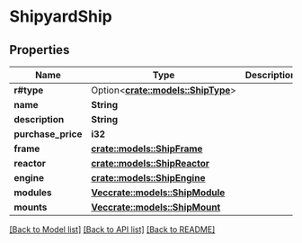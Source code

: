 # ShipyardShip

## Properties

Name | Type | Description | Notes
------------ | ------------- | ------------- | -------------
**r#type** | Option<[**crate::models::ShipType**](ShipType.md)> |  | [optional]
**name** | **String** |  | 
**description** | **String** |  | 
**purchase_price** | **i32** |  | 
**frame** | [**crate::models::ShipFrame**](ShipFrame.md) |  | 
**reactor** | [**crate::models::ShipReactor**](ShipReactor.md) |  | 
**engine** | [**crate::models::ShipEngine**](ShipEngine.md) |  | 
**modules** | [**Vec<crate::models::ShipModule>**](ShipModule.md) |  | 
**mounts** | [**Vec<crate::models::ShipMount>**](ShipMount.md) |  | 

[[Back to Model list]](../README.md#documentation-for-models) [[Back to API list]](../README.md#documentation-for-api-endpoints) [[Back to README]](../README.md)


